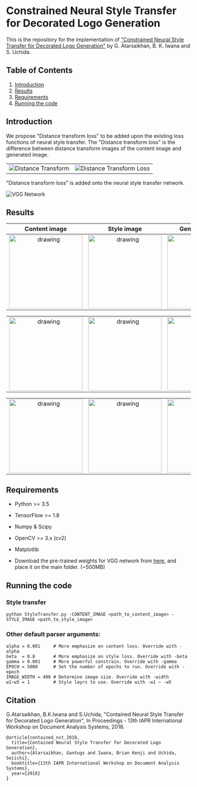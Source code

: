# Constrained Neural Style Transfer for Decorated Logo Generation

This is the repository for the implementation of ["Constrained Neural Style Transfer for Decorated Logo Generation"](https://arxiv.org/pdf/1803.00686.pdf) by G. Atarsaikhan, B. K. Iwana and S. Uchida.

## Table of Contents

1. [Introduction](#introduction)
2. [Results](#results)
3. [Requirements](#requirements)
4. [Running the code](#running-the-code)

## Introduction

We propose "Distance transform loss" to be added upon the existing loss functions of neural style transfer. The "Distance transform loss" is the difference between distance transform images of the content image and generated image. 

|   |  |
| ------------- | ------------- |
| ![Distance Transform](for_readme/distance_transform.PNG)   | ![Distance Transform Loss](for_readme/distance_transform_loss.PNG)  |

"Distance transform loss" is added onto the neural style transfer network.

![VGG Network](for_readme/network.PNG)

## Results



| Content image   | Style image  | Generated image |
| :-------------: | :-------------: | :-------------: |
| <img src="input/contents/humans1.bmp" alt="drawing" width="200" height="200"/>   | <img src="input/styles/colorful_flower.jpg" alt="drawing" width="200" height="200"/>   | <img src="for_readme/humans_flower.jpg" alt="drawing" width="200" height="200"/>

|  |  |  |
| :-------------: | :-------------: | :-------------: |
| <img src="input/contents/fruits.jpg" alt="drawing" width="200" height="200"/>   | <img src="input/styles/bells.jpg" alt="drawing" width="200" height="200"/>   | <img src="for_readme/fruits_bells.jpg" alt="drawing" width="200" height="200"/>

|  |  |  |
| :-------------: | :-------------: | :-------------: |
| <img src="input/font_contents/lab6.jpg" alt="drawing" width="200" height="200"/>   | <img src="input/styles/flower.png" alt="drawing" width="200" height="200"/>   | <img src="for_readme/lab6_flower.jpg" alt="drawing" width="200" height="200"/>


## Requirements

* Python >= 3.5

* TensorFlow >= 1.8

* Numpy & Scipy

* OpenCV >= 3.x (cv2)

* Matplotlib

* Download the pre-trained weights for VGG network from [here](https://drive.google.com/open?id=1iF4oKdb-5-45AAmGIwaJyMNcjI9xJZ2i), and place it on the main folder. (~500MB)

## Running the code

### Style transfer
```
python StyleTransfer.py -CONTENT_IMAGE <path_to_content_image> -STYLE_IMAGE <path_to_style_image> 
```
### Other default parser arguments:
```
alpha = 0.001     # More emphasize on content loss. Override with -alpha
beta  = 0.8       # More emphasize on style loss. Override with -beta
gamma = 0.001     # More powerful constrain. Override with -gamma
EPOCH = 5000      # Set the number of epochs to run. Override with -epoch
IMAGE_WIDTH = 400 # Determine image size. Override with -width
w1~w5 = 1         # Style layrs to use. Override with -w1 ~ -w5
```

## Citation

G.Atarsaikhan, B.K.Iwana and S.Uchida, "Contained Neural Style Transfer for Decorated Logo Generation", In Proceedings - 13th IAPR International Workshop on Document Analysis Systems, 2018.

```
@article{contained_nst_2018,
  title={Contained Neural Style Transfer for Decorated Logo Generation},
  author={Atarsaikhan, Gantugs and Iwana, Brian Kenji and Uchida, Seiichi},
  booktitle={13th IAPR International Workshop on Document Analysis Systems},
  year={2018}
}
```